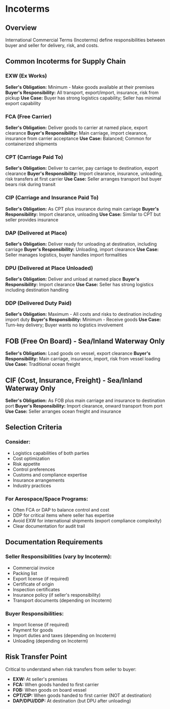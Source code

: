 # Incoterms

## Overview

International Commercial Terms (Incoterms) define responsibilities between buyer and seller for delivery, risk, and costs.

## Common Incoterms for Supply Chain

### EXW (Ex Works)
**Seller's Obligation:** Minimum - Make goods available at their premises
**Buyer's Responsibility:** All transport, export/import, insurance, risk from pickup
**Use Case:** Buyer has strong logistics capability; Seller has minimal export capability

### FCA (Free Carrier)
**Seller's Obligation:** Deliver goods to carrier at named place, export clearance
**Buyer's Responsibility:** Main carriage, import clearance, insurance from carrier acceptance
**Use Case:** Balanced; Common for containerized shipments

### CPT (Carriage Paid To)
**Seller's Obligation:** Deliver to carrier, pay carriage to destination, export clearance
**Buyer's Responsibility:** Import clearance, insurance, unloading, risk transfers at first carrier
**Use Case:** Seller arranges transport but buyer bears risk during transit

### CIP (Carriage and Insurance Paid To)
**Seller's Obligation:** As CPT plus insurance during main carriage
**Buyer's Responsibility:** Import clearance, unloading
**Use Case:** Similar to CPT but seller provides insurance

### DAP (Delivered at Place)
**Seller's Obligation:** Deliver ready for unloading at destination, including carriage
**Buyer's Responsibility:** Unloading, import clearance
**Use Case:** Seller manages logistics, buyer handles import formalities

### DPU (Delivered at Place Unloaded)
**Seller's Obligation:** Deliver and unload at named place
**Buyer's Responsibility:** Import clearance
**Use Case:** Seller has strong logistics including destination handling

### DDP (Delivered Duty Paid)
**Seller's Obligation:** Maximum - All costs and risks to destination including import duty
**Buyer's Responsibility:** Minimum - Receive goods
**Use Case:** Turn-key delivery; Buyer wants no logistics involvement

## FOB (Free On Board) - Sea/Inland Waterway Only
**Seller's Obligation:** Load goods on vessel, export clearance
**Buyer's Responsibility:** Main carriage, insurance, import, risk from vessel loading
**Use Case:** Traditional ocean freight

## CIF (Cost, Insurance, Freight) - Sea/Inland Waterway Only
**Seller's Obligation:** As FOB plus main carriage and insurance to destination port
**Buyer's Responsibility:** Import clearance, onward transport from port
**Use Case:** Seller arranges ocean freight and insurance

## Selection Criteria

### Consider:
- Logistics capabilities of both parties
- Cost optimization
- Risk appetite
- Control preferences
- Customs and compliance expertise
- Insurance arrangements
- Industry practices

### For Aerospace/Space Programs:
- Often FCA or DAP to balance control and cost
- DDP for critical items where seller has expertise
- Avoid EXW for international shipments (export compliance complexity)
- Clear documentation for audit trail

## Documentation Requirements

### Seller Responsibilities (vary by Incoterm):
- Commercial invoice
- Packing list
- Export license (if required)
- Certificate of origin
- Inspection certificates
- Insurance policy (if seller's responsibility)
- Transport documents (depending on Incoterm)

### Buyer Responsibilities:
- Import license (if required)
- Payment for goods
- Import duties and taxes (depending on Incoterm)
- Unloading (depending on Incoterm)

## Risk Transfer Point

Critical to understand when risk transfers from seller to buyer:
- **EXW:** At seller's premises
- **FCA:** When goods handed to first carrier
- **FOB:** When goods on board vessel
- **CPT/CIP:** When goods handed to first carrier (NOT at destination)
- **DAP/DPU/DDP:** At destination (but DPU after unloading)
